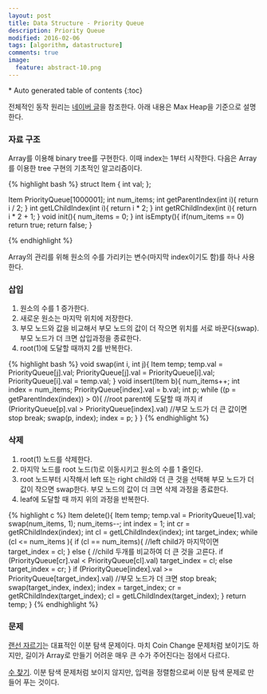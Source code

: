 ```yaml
---
layout: post
title: Data Structure - Priority Queue
description: Priority Queue 
modified: 2016-02-06
tags: [algorithm, datastructure]
comments: true
image:
  feature: abstract-10.png
---
```


<section id="table-of-contents" class="toc">
<div id="drawer" markdown="1">
*  Auto generated table of contents
{:toc}
</div>
</section><!-- /#table-of-contents -->


전체적인 동작 원리는 [네이버 글](http://blog.naver.com/wpdls6012/220247604017)을 참조한다. 
아래 내용은 Max Heap을 기준으로 설명한다. 

### 자료 구조 

Array를 이용해 binary tree를 구현한다. 이때 index는 1부터 시작한다. 다음은 Array를 이용한 tree 구현의 기초적인 알고리즘이다. 

{% highlight bash %}
struct Item {
  int val;
};

Item PriorityQueue[1000001];
int num_items; 
int getParentIndex(int i){
  return i / 2;
}
int getLChildIndex(int i){
  return i * 2;
}
int getRChildIndex(int i){
  return i * 2 + 1;
}
void init(){
  num_items = 0;
}
int isEmpty(){
  if(num_items == 0)
    return true;
  return false;
}

{% endhighlight %}

Array의 관리를 위해 원소의 수를 가리키는 변수(마지막 index이기도 함)를 하나 사용한다. 

### 삽입 

1. 원소의 수를 1 증가한다. 
2. 새로운 원소는 마지막 위치에 저장한다.  
3. 부모 노드와 값을 비교해서 부모 노드의 값이 더 작으면 위치를 서로 바꾼다(swap). 부모 노드가 더 크면 삽입과정을 종료한다. 
4. root(1)에 도달할 때까지 2를 반복한다. 

{% highlight bash %}
void swap(int i, int j){
  Item temp;
  temp.val = PriorityQueue[j].val;
  PriorityQueue[j].val = PriorityQueue[i].val;
  PriorityQueue[i].val = temp.val;
}
void insert(Item b){
  num_items++;
  int index = num_items;
  PriorityQueue[index].val = b.val;
  int p;
  while ((p = getParentIndex(index)) > 0){ //root parent에 도달할 때 까지 
    if (PriorityQueue[p].val > PriorityQueue[index].val) //부모 노드가 더 큰 값이면 stop
      break;
    swap(p, index);
    index = p;
  }
}
{% endhighlight %}

### 삭제

1. root(1) 노드를 삭제한다. 
2. 마지막 노드를 root 노드(1)로 이동시키고 원소의 수를 1 줄인다. 
3. root 노드부터 시작해서 left 또는 right child와 더 큰 것을 선택해 부모 노드가 더 값이 작으면 swap한다. 부모 노드의 값이 더 크면 삭제 과정을 종료한다. 
4. leaf에 도달할 때 까지 위의 과정을 반복한다. 

{% highlight c %}
Item delete(){
  Item temp;
  temp.val = PriorityQueue[1].val;
  swap(num_items, 1);
  num_items--;
  int index = 1;
  int cr = getRChildIndex(index);
  int cl = getLChildIndex(index);
  int target_index;
  while (cl <= num_items ){
    if (cl == num_items){ //left child가 마지막이면
      target_index = cl;
    }
    else {  //child 두개를 비교하여 더 큰 것을 고른다. 
      if (PriorityQueue[cr].val < PriorityQueue[cl].val) 
        target_index = cl;
      else
        target_index = cr;
    }
    if (PriorityQueue[index].val >= PriorityQueue[target_index].val) //부모 노드가 더 크면 stop
      break;
    swap(target_index, index);
    index = target_index;
    cr = getRChildIndex(target_index);
    cl = getLChildIndex(target_index);
  }
  return temp;
}
{% endhighlight %} 


### 문제

[랜선 자르기](https://www.acmicpc.net/problem/1654)는 대표적인 이분 탐색 문제이다. 마치 Coin Change 문제처럼 보이기도 하지만, 길이가 Array로 만들기 어려운 매우 큰 수가 주어진다는 점에서 다르다. 

[수 찾기](https://www.acmicpc.net/problem/1920). 이분 탐색 문제처럼 보이지 않지만, 입력을 정렬함으로써 이분 탐색 문제로 만들어 푸는 것이다. 

